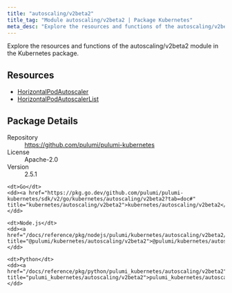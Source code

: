 ```yaml
---
title: "autoscaling/v2beta2"
title_tag: "Module autoscaling/v2beta2 | Package Kubernetes"
meta_desc: "Explore the resources and functions of the autoscaling/v2beta2 module in the Kubernetes package."
---
```


<!-- WARNING: this file was generated by Pulumi Docs Generator. -->
<!-- Do not edit by hand unless you're certain you know what you are doing! -->

Explore the resources and functions of the autoscaling/v2beta2 module in the Kubernetes package.

<h2 id="resources">Resources</h2>
<ul class="api">
    <li><a href="horizontalpodautoscaler" title="HorizontalPodAutoscaler"><span class="symbol resource"></span>HorizontalPodAutoscaler</a></li>
    <li><a href="horizontalpodautoscalerlist" title="HorizontalPodAutoscalerList"><span class="symbol resource"></span>HorizontalPodAutoscalerList</a></li>
</ul>

<h2 id="package-details">Package Details</h2>
<dl class="package-details">
	<dt>Repository</dt>
	<dd><a href="https://github.com/pulumi/pulumi-kubernetes">https://github.com/pulumi/pulumi-kubernetes</a></dd>
	<dt>License</dt>
	<dd>Apache-2.0</dd>
	<dt>Version</dt>
	<dd>2.5.1</dd>
</dl>



<dl class="tabular">

    <dt>Go</dt>
    <dd><a href="https://pkg.go.dev/github.com/pulumi/pulumi-kubernetes/sdk/v2/go/kubernetes/autoscaling/v2beta2?tab=doc#" title="kubernetes/autoscaling/v2beta2">kubernetes/autoscaling/v2beta2</a></dd>

    <dt>Node.js</dt>
    <dd><a href="/docs/reference/pkg/nodejs/pulumi/kubernetes/autoscaling/v2beta2/#" title="@pulumi/kubernetes/autoscaling/v2beta2">@pulumi/kubernetes/autoscaling/v2beta2</a></dd>

    <dt>Python</dt>
    <dd><a href="/docs/reference/pkg/python/pulumi_kubernetes/autoscaling/v2beta2" title="pulumi_kubernetes/autoscaling/v2beta2">pulumi_kubernetes/autoscaling/v2beta2</a></dd>

</dl>

